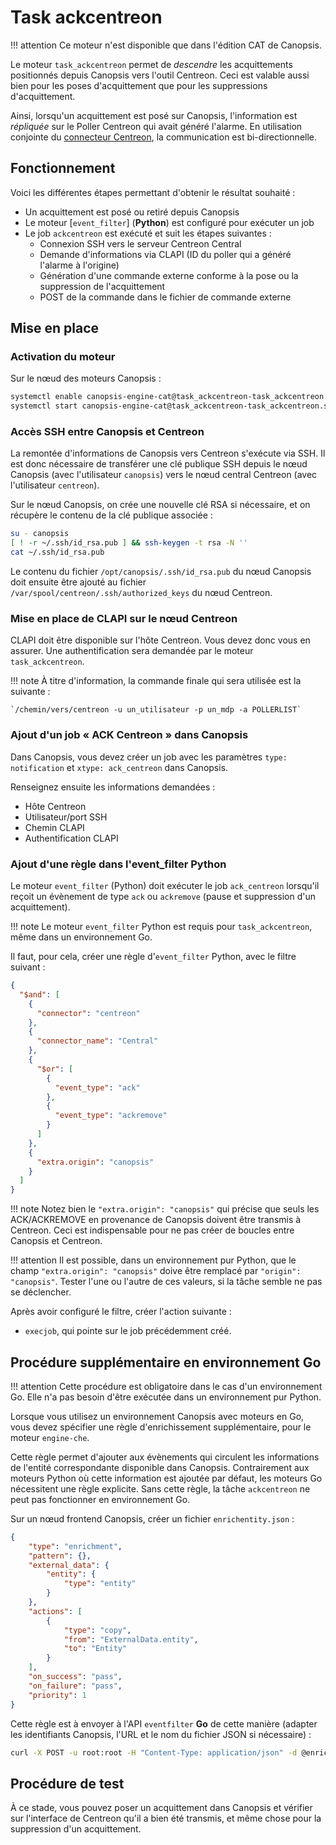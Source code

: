 # Task ackcentreon

!!! attention
    Ce moteur n'est disponible que dans l'édition CAT de Canopsis.

Le moteur `task_ackcentreon` permet de *descendre* les acquittements positionnés depuis Canopsis vers l'outil Centreon. Ceci est valable aussi bien pour les poses d'acquittement que pour les suppressions d'acquittement.

Ainsi, lorsqu'un acquittement est posé sur Canopsis, l'information est *répliquée* sur le Poller Centreon qui avait généré l'alarme. En utilisation conjointe du [connecteur Centreon](../../interconnexions/Supervision/Centreon.md), la communication est bi-directionnelle.

## Fonctionnement

Voici les différentes étapes permettant d'obtenir le résultat souhaité :

*  Un acquittement est posé ou retiré depuis Canopsis
*  Le moteur [`event_filter`] (**Python**) est configuré pour exécuter un job
*  Le job `ackcentreon` est exécuté et suit les étapes suivantes :
    *  Connexion SSH vers le serveur Centreon Central
    *  Demande d'informations via CLAPI (ID du poller qui a généré l'alarme à l'origine)
    *  Génération d'une commande externe conforme à la pose ou la suppression de l'acquittement
    *  POST de la commande dans le fichier de commande externe

## Mise en place

### Activation du moteur

Sur le nœud des moteurs Canopsis :

```sh
systemctl enable canopsis-engine-cat@task_ackcentreon-task_ackcentreon.service
systemctl start canopsis-engine-cat@task_ackcentreon-task_ackcentreon.service
```

### Accès SSH entre Canopsis et Centreon

La remontée d'informations de Canopsis vers Centreon s'exécute via SSH. Il est donc nécessaire de transférer une clé publique SSH depuis le nœud Canopsis (avec l'utilisateur `canopsis`) vers le nœud central Centreon (avec l'utilisateur `centreon`).

Sur le nœud Canopsis, on crée une nouvelle clé RSA si nécessaire, et on récupère le contenu de la clé publique associée :

```sh
su - canopsis
[ ! -r ~/.ssh/id_rsa.pub ] && ssh-keygen -t rsa -N ''
cat ~/.ssh/id_rsa.pub
```

Le contenu du fichier `/opt/canopsis/.ssh/id_rsa.pub` du nœud Canopsis doit ensuite être ajouté au fichier `/var/spool/centreon/.ssh/authorized_keys` du nœud Centreon.

### Mise en place de CLAPI sur le nœud Centreon

CLAPI doit être disponible sur l'hôte Centreon.  Vous devez donc vous en assurer. Une authentification sera demandée par le moteur `task_ackcentreon`.

!!! note
    À titre d'information, la commande finale qui sera utilisée est la suivante :

    `/chemin/vers/centreon -u un_utilisateur -p un_mdp -a POLLERLIST`

### Ajout d'un job « ACK Centreon » dans Canopsis

Dans Canopsis, vous devez créer un job avec les paramètres `type: notification` et `xtype: ack_centreon` dans Canopsis.

Renseignez ensuite les informations demandées :

*  Hôte Centreon
*  Utilisateur/port SSH
*  Chemin CLAPI
*  Authentification CLAPI

### Ajout d'une règle dans l'event\_filter Python

Le moteur `event_filter` (Python) doit exécuter le job `ack_centreon` lorsqu'il reçoit un évènement de type `ack` ou `ackremove` (pause et suppression d'un acquittement).

!!! note
    Le moteur `event_filter` Python est requis pour `task_ackcentreon`, même dans un environnement Go.

Il faut, pour cela, créer une règle d'`event_filter` Python, avec le filtre suivant :

```json
{
  "$and": [
    {
      "connector": "centreon"
    },
    {
      "connector_name": "Central"
    },
    {
      "$or": [
        {
          "event_type": "ack"
        },
        {
          "event_type": "ackremove"
        }
      ]
    },
    {
      "extra.origin": "canopsis"
    }
  ]
}
```

!!! note
    Notez bien le `"extra.origin": "canopsis"` qui précise que seuls les ACK/ACKREMOVE en provenance de Canopsis doivent être transmis à Centreon. Ceci est indispensable pour ne pas créer de boucles entre Canopsis et Centreon.

!!! attention
    Il est possible, dans un environnement pur Python, que le champ `"extra.origin": "canopsis"` doive être remplacé par `"origin": "canopsis"`. Tester l'une ou l'autre de ces valeurs, si la tâche semble ne pas se déclencher.

Après avoir configuré le filtre, créer l'action suivante :

*  `execjob`, qui pointe sur le job précédemment créé.

## Procédure supplémentaire en environnement Go

!!! attention
    Cette procédure est obligatoire dans le cas d'un environnement Go. Elle n'a pas besoin d'être exécutée dans un environnement pur Python.

Lorsque vous utilisez un environnement Canopsis avec moteurs en Go, vous devez spécifier une règle d'enrichissement supplémentaire, pour le moteur `engine-che`.

Cette règle permet d'ajouter aux évènements qui circulent les informations de l'entité correspondante disponible dans Canopsis. Contrairement aux moteurs Python où cette information est ajoutée par défaut, les moteurs Go nécessitent une règle explicite. Sans cette règle, la tâche `ackcentreon` ne peut pas fonctionner en environnement Go.

Sur un nœud frontend Canopsis, créer un fichier `enrichentity.json` :

```json
{
    "type": "enrichment",
    "pattern": {},
    "external_data": {
        "entity": {
            "type": "entity"
        }
    },
    "actions": [
        {
            "type": "copy",
            "from": "ExternalData.entity",
            "to": "Entity"
        }
    ],
    "on_success": "pass",
    "on_failure": "pass",
    "priority": 1
}
```

Cette règle est à envoyer à l'API `eventfilter` **Go** de cette manière (adapter les identifiants Canopsis, l'URL et le nom du fichier JSON si nécessaire) :

```sh
curl -X POST -u root:root -H "Content-Type: application/json" -d @enrichentity.json 'http://localhost:8082/api/v2/eventfilter/rules'
```

## Procédure de test

À ce stade, vous pouvez poser un acquittement dans Canopsis et vérifier sur l'interface de Centreon qu'il a bien été transmis, et même chose pour la suppression d'un acquittement.
